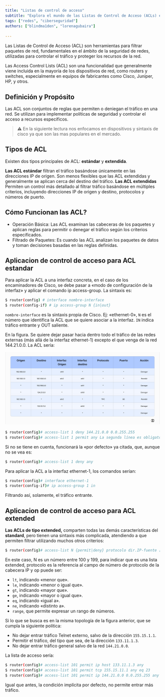 ```yaml
---
title: "Listas de control de acceso"
subtitle: "Explora el mundo de las Listas de Control de Acceso (ACLs) en redes: tipos, implementación y aplicación para una seguridad eficiente."
tags: ["redes", "ciberseguridad"]
authors: ["blindma1den", "lorenagubaira"]

---
```


Las Listas de Control de Acceso (ACL) son herramientas para filtrar paquetes de red, fundamentales en el ámbito de la seguridad de redes, utilizadas para controlar el tráfico y proteger los recursos de la red.

Las Access Control Lists (ACL) son una funcionalidad que generalmente viene incluida en la mayoría de los dispositivos de red, como routers y switches, especialmente en equipos de fabricantes como Cisco, Juniper, HP, y otros.

## Definición y Propósito

Las ACL son conjuntos de reglas que permiten o deniegan el tráfico en una red. Se utilizan para implementar políticas de seguridad y controlar el acceso a recursos específicos.

> ⚠️ En la siguiente lectura nos enfocamos en dispositivos y sintaxis de cisco ya que son las mas populares en el mercado.

## Tipos de ACL 

Existen dos tipos principales de ACL: **estándar** y **extendida**. 

**Las ACL estándar** filtran el tráfico basándose únicamente en las direcciones IP de origen. Son menos flexibles que las ACL extendidas y generalmente se aplican cerca del destino del tráfico.
**Las ACL extendidas** Permiten un control más detallado al filtrar tráfico basándose en múltiples criterios, incluyendo direcciones IP de origen y destino, protocolos y números de puerto.

## Cómo Funcionan las ACL?

- Operación Básica: Las ACL examinan las cabeceras de los paquetes y aplican reglas para permitir o denegar el tráfico según los criterios especificados.
- Filtrado de Paquetes: Es cuando las ACL analizan los paquetes de datos y toman decisiones basadas en las reglas definidas.


## Aplicacion de control de acceso para ACL estandar

Para aplicar la ACL a una interfaz concreta, en el caso de los encaminadores de Cisco, se debe pasar a «modo de configuración de la interfaz» y aplicar el comando ip access-group. La sintaxis es:

```bash
$ router(config) # interface nombre-interface
$ router(config-if) # ip access-group N {in|out}
```

`nombre-interface` es la sintaxis propia de Cisco. Ej: «ethernet-0», 
`N` es el número que identifica la ACL que se quiere asociar a la interfaz. 
`IN` indica tráfico entrante y OUT saliente. 

En la figura. Se quiere dejar pasar hacia dentro todo el tráfico de las redes externas (más allá de la interfaz ethernet-1) excepto el que venga de la red 144.21.0.0. La ACL sería:

![Tabla de control de acceso](https://raw.githubusercontent.com/4GeeksAcademy/cybersecurity-syllabus/main/assets/05-seguridad-en-redes-2/access-control-list/listas-de-control-de-acceso-image-1.jpg)

```bash
$ router(config)# access-list 1 deny 144.21.0.0 0.0.255.255
$ router(config)# access-list 1 permit any La segunda línea es obligatoria.
```

Si no se tiene en cuenta, funcionará la «por defecto» ya citada, que, aunque no se vea es:

```bash 
$ router(config)# access-list 1 deny any
```

Para aplicar la ACL a la interfaz ethernet-1, los comandos serían:

```bash
$ router(config)# interface ethernet-1
$ router(config-if)# ip access-group 1 in
```

Filtrando así, solamente, el tráfico entrante.

## Aplicacion de control de acceso para ACL extended

**Las ACLs de tipo extended,** comparten todas las demás características del **standard**, pero tienen una sintaxis más complicada, atendiendo a que permiten filtrar utilizando muchos otros criterios:

```bash
$ router(config)# access-list N {permit|deny} protocolo dir.IP-fuente [máscara-fuente] [op puerto-fuente] dir.IP-destino [máscara-destino] [op puerto-destino]
```

En este caso, N es un número entre 100 y 199, para indicar que es una lista extended, protocolo es la referencia al campo de número de protocolo de la cabecera IP y op puede ser:

- `lt`, indicando «menor que».
- `le`, indicando «menor o igual que».
- `gt`, indicando «mayor que».
- `ge`, indicando «mayor o igual que».
- `eq`, indicando «igual a».
- `ne`, indicando «distinto a».
- `range`, que permite expresar un rango de números.

Si lo que se busca es en la misma topología de la figura anterior, que se cumpla la siguiente política:

- No dejar entrar tráfico Telnet externo, salvo de la dirección `155.15.1.1`.
- Permitir el tráfico, del tipo que sea, de la dirección `133.11.1.3`.
- No dejar entrar tráfico general salvo de la red `144.21.0.0`.

La lista de acceso sería:

```bash
$ router(config)# access-list 101 permit ip host 133.11.1.3 any
$ router(config)# access-list 101 permit tcp 155.15.11.1 any eq 23
$ router(config)# access-list 101 permit ip 144.21.0.0 0.0.255.255 any
```

Igual que antes, la condición implícita por defecto, no permite entrar más tráfico.
